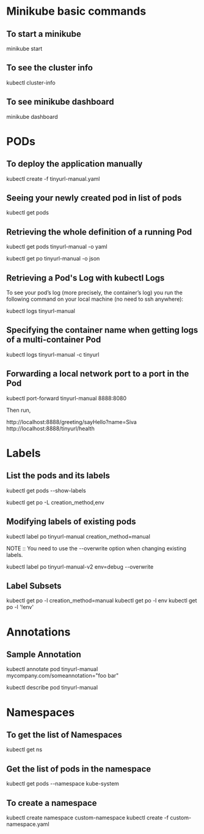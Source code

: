 # Minikube basic commands
## To start a minikube

minikube start

## To see the cluster info

kubectl cluster-info

## To see minikube dashboard

minikube dashboard

# PODs

## To deploy the application manually
kubectl create -f tinyurl-manual.yaml

## Seeing your newly created pod in list of pods
kubectl get pods

## Retrieving the whole definition of a running Pod

kubectl get pods tinyurl-manual -o yaml

kubectl get po tinyurl-manual -o json

## Retrieving a Pod's Log with kubectl Logs
To see your pod’s log (more precisely, the container’s log) you run the following command
on your local machine (no need to ssh anywhere):

kubectl logs tinyurl-manual

## Specifying the container name when getting logs of a multi-container Pod
kubectl logs tinyurl-manual -c tinyurl

## Forwarding a local network port to a port in the Pod
kubectl port-forward tinyurl-manual 8888:8080

Then run, 

http://localhost:8888/greeting/sayHello?name=Siva
http://localhost:8888/tinyurl/health

# Labels

## List the pods and its labels
kubectl get pods --show-labels

kubectl get po -L creation_method,env

## Modifying labels of existing pods
kubectl label po tinyurl-manual creation_method=manual

NOTE :: You need to use the --overwrite option when changing existing labels.

kubectl label po tinyurl-manual-v2 env=debug --overwrite

## Label Subsets
kubectl get po -l creation_method=manual
kubectl get po -l env
kubectl get po -l '!env'

# Annotations

## Sample Annotation
kubectl annotate pod tinyurl-manual mycompany.com/someannotation="foo bar"

kubectl describe pod tinyurl-manual

# Namespaces

## To get the list of Namespaces
kubectl get ns

## Get the list of pods in the namespace 
kubectl get pods --namespace kube-system

## To create a namespace
kubectl create namespace custom-namespace
kubectl create -f custom-namespace.yaml
